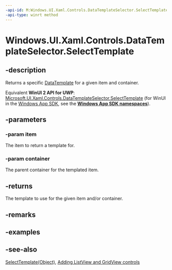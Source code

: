 ```yaml
---
-api-id: M:Windows.UI.Xaml.Controls.DataTemplateSelector.SelectTemplate(System.Object,Windows.UI.Xaml.DependencyObject)
-api-type: winrt method
---
```


<!-- Method syntax
public Windows.UI.Xaml.DataTemplate SelectTemplate(System.Object item, Windows.UI.Xaml.DependencyObject container)
-->

# Windows.UI.Xaml.Controls.DataTemplateSelector.SelectTemplate

## -description
Returns a specific [DataTemplate](../windows.ui.xaml/datatemplate.md) for a given item and container.

Equivalent **WinUI 2 API for UWP**: [Microsoft.UI.Xaml.Controls.DataTemplateSelector.SelectTemplate](/windows/winui/api/microsoft.ui.xaml.controls.datatemplateselector.selecttemplate) (for WinUI in the [Windows App SDK](/windows/apps/windows-app-sdk/), see the **[Windows App SDK namespaces](/windows/windows-app-sdk/api/winrt/)**).

## -parameters
### -param item
The item to return a template for.

### -param container
The parent container for the templated item.

## -returns
The template to use for the given item and/or container.

## -remarks

## -examples

## -see-also
[SelectTemplate(Object)](datatemplateselector_selecttemplate_737484049.md), [Adding ListView and GridView controls](/previous-versions/windows/apps/hh780618(v=win.10))
